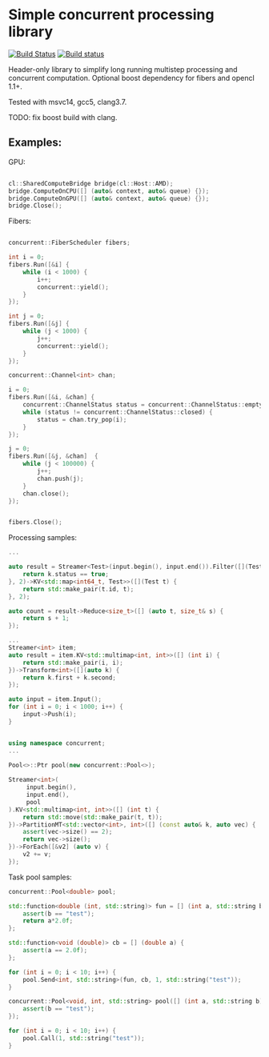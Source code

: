 # Simple concurrent processing library

[![Build Status](https://travis-ci.org/ucali/concurrent.svg?branch=master)](https://travis-ci.org/ucali/concurrent)
[![Build status](https://ci.appveyor.com/api/projects/status/6hj2ar4d2goq54rm/branch/master?svg=true)](https://ci.appveyor.com/project/ucali/concurrent/branch/master)


Header-only library to simplify long running multistep processing and concurrent computation.
Optional boost dependency for fibers and opencl 1.1+.

Tested with msvc14, gcc5, clang3.7.

TODO: fix boost build with clang.

## Examples:

GPU:

```c++

cl::SharedComputeBridge bridge(cl::Host::AMD);
bridge.ComputeOnCPU([] (auto& context, auto& queue) {});
bridge.ComputeOnGPU([] (auto& context, auto& queue) {});
bridge.Close();

```

Fibers:

```c++

concurrent::FiberScheduler fibers;

int i = 0;
fibers.Run([&i] {
    while (i < 1000) {
        i++;
        concurrent::yield();
    }
});

int j = 0;
fibers.Run([&j] {
    while (j < 1000) {
        j++;
        concurrent::yield();
    }
});

concurrent::Channel<int> chan;

i = 0;
fibers.Run([&i, &chan] {
    concurrent::ChannelStatus status = concurrent::ChannelStatus::empty;
    while (status != concurrent::ChannelStatus::closed) {
        status = chan.try_pop(i);
    }
});

j = 0;
fibers.Run([&j, &chan]  {
    while (j < 100000) {
        j++;
        chan.push(j);
    }
    chan.close();
});


fibers.Close();

```

Processing samples:

```c++
...

auto result = Streamer<Test>(input.begin(), input.end()).Filter([](Test k) {
    return k.status == true;
}, 2)->KV<std::map<int64_t, Test>>([](Test t) {
	return std::make_pair(t.id, t);
}, 2);

auto count = result->Reduce<size_t>([] (auto t, size_t& s) {
    return s + 1;
});
```

```c++
...
Streamer<int> item;
auto result = item.KV<std::multimap<int, int>>([] (int i) {
    return std::make_pair(i, i);
})->Transform<int>([](auto k) {
    return k.first + k.second;
});

auto input = item.Input();
for (int i = 0; i < 1000; i++) {
    input->Push(i);
}
```

```c++

using namespace concurrent;
...

Pool<>::Ptr pool(new concurrent::Pool<>);
	
Streamer<int>(
     input.begin(), 
     input.end(), 
     pool
).KV<std::multimap<int, int>>([] (int t) {
	return std::move(std::make_pair(t, t));
})->PartitionMT<std::vector<int>, int>([] (const auto& k, auto vec) {
	assert(vec->size() == 2);
	return vec->size();
})->ForEach([&v2] (auto v) {
	v2 += v;
});
```


Task pool samples:

```c++
concurrent::Pool<double> pool;

std::function<double (int, std::string)> fun = [] (int a, std::string b) {
    assert(b == "test");
    return a*2.0f;
};

std::function<void (double)> cb = [] (double a) {
    assert(a == 2.0f);
};

for (int i = 0; i < 10; i++) {
    pool.Send<int, std::string>(fun, cb, 1, std::string("test"));
}
```

```c++
concurrent::Pool<void, int, std::string> pool([] (int a, std::string b){
    assert(b == "test");
});

for (int i = 0; i < 10; i++) {
    pool.Call(1, std::string("test"));
}
```
